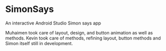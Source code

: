 # SimonSays
An interactive Android Studio Simon says app
  
  Muhaimen took care of layout, design, and button animation as well as methods.
  Kevin took care of methods, refining layout, button methods and Simon itself still in development.
